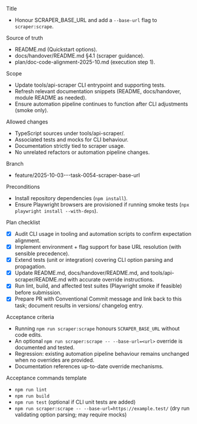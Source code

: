 Title
- Honour SCRAPER_BASE_URL and add a `--base-url` flag to `scraper:scrape`.

Source of truth
- README.md (Quickstart options). 
- docs/handover/README.md §4.1 (scraper guidance).
- plan/doc-code-alignment-2025-10.md (execution step 1).

Scope
- Update tools/api-scraper CLI entrypoint and supporting tests.
- Refresh relevant documentation snippets (README, docs/handover, module README as needed).
- Ensure automation pipeline continues to function after CLI adjustments (smoke only).

Allowed changes
- TypeScript sources under tools/api-scraper/.
- Associated tests and mocks for CLI behaviour.
- Documentation strictly tied to scraper usage.
- No unrelated refactors or automation pipeline changes.

Branch
- feature/2025-10-03---task-0054-scraper-base-url

Preconditions
- Install repository dependencies (`npm install`).
- Ensure Playwright browsers are provisioned if running smoke tests (`npx playwright install --with-deps`).

Plan checklist
- [x] Audit CLI usage in tooling and automation scripts to confirm expectation alignment.
- [x] Implement environment + flag support for base URL resolution (with sensible precedence).
- [x] Extend tests (unit or integration) covering CLI option parsing and propagation.
- [x] Update README.md, docs/handover/README.md, and tools/api-scraper/README.md with accurate override instructions.
- [x] Run lint, build, and affected test suites (Playwright smoke if feasible) before submission.
- [x] Prepare PR with Conventional Commit message and link back to this task; document results in versions/ changelog entry.

Acceptance criteria
- Running `npm run scraper:scrape` honours `SCRAPER_BASE_URL` without code edits.
- An optional `npm run scraper:scrape -- --base-url=<url>` override is documented and tested.
- Regression: existing automation pipeline behaviour remains unchanged when no overrides are provided.
- Documentation references up-to-date override mechanisms.

Acceptance commands template
- `npm run lint`
- `npm run build`
- `npm run test` (optional if CLI unit tests are added)
- `npm run scraper:scrape -- --base-url=https://example.test/` (dry run validating option parsing; may require mocks)
